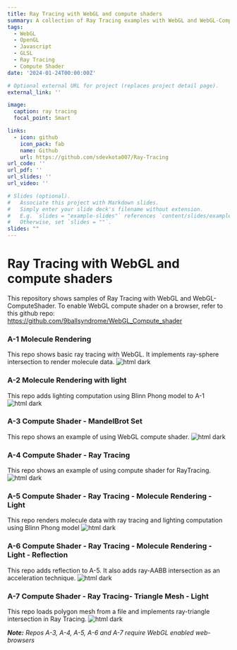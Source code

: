 ```yaml
---
title: Ray Tracing with WebGL and compute shaders
summary: A collection of Ray Tracing examples with WebGL and WebGL-ComputeShader.
tags:
  - WebGL
  - OpenGL
  - Javascript
  - GLSL
  - Ray Tracing
  - Compute Shader
date: '2024-01-24T00:00:00Z'

# Optional external URL for project (replaces project detail page).
external_link: ''

image:
  caption: ray tracing
  focal_point: Smart

links:
  - icon: github
    icon_pack: fab
    name: Github
    url: https://github.com/sdevkota007/Ray-Tracing
url_code: ''
url_pdf: ''
url_slides: ''
url_video: ''

# Slides (optional).
#   Associate this project with Markdown slides.
#   Simply enter your slide deck's filename without extension.
#   E.g. `slides = "example-slides"` references `content/slides/example-slides.md`.
#   Otherwise, set `slides = ""`.
slides: ""
---
```


# Ray Tracing with WebGL and compute shaders

This repository shows samples of Ray Tracing with WebGL and WebGL-ComputeShader. To enable
WebGL compute shader on a browser, refer to this github repo: 
https://github.com/9ballsyndrome/WebGL_Compute_shader

### A-1 Molecule Rendering
This repo shows basic ray tracing with WebGL. It implements ray-sphere intersection to render molecule data.
![html dark](https://raw.githubusercontent.com/sdevkota007/Ray-Tracing/master/screenshots/A-1.png)


### A-2 Molecule Rendering with light
This repo adds lighting computation using Blinn Phong model to A-1
![html dark](https://raw.githubusercontent.com/sdevkota007/Ray-Tracing/master/screenshots/A-2.png)


### A-3 Compute Shader - MandelBrot Set
This repo shows an example of using WebGL compute shader.
![html dark](https://raw.githubusercontent.com/sdevkota007/Ray-Tracing/master/screenshots/A-3.png)


### A-4 Compute Shader - Ray Tracing
This repo shows an example of using compute shader for RayTracing.
![html dark](https://raw.githubusercontent.com/sdevkota007/Ray-Tracing/master/screenshots/A-4.png)


### A-5 Compute Shader - Ray Tracing - Molecule Rendering - Light
This repo renders molecule data with ray tracing and lighting computation using Blinn Phong model
![html dark](https://raw.githubusercontent.com/sdevkota007/Ray-Tracing/master/screenshots/A-5.png)


### A-6 Compute Shader - Ray Tracing - Molecule Rendering - Light - Reflection
This repo adds reflection to A-5. It also adds ray-AABB intersection as an acceleration technique.
![html dark](https://raw.githubusercontent.com/sdevkota007/Ray-Tracing/master/screenshots/A-6.png)


### A-7 Compute Shader - Ray Tracing- Triangle Mesh - Light
This repo loads polygon mesh from a file and implements ray-triangle intersection in Ray Tracing. 
![html dark](https://raw.githubusercontent.com/sdevkota007/Ray-Tracing/master/screenshots/A-7.png)


*__Note:__ Repos A-3, A-4, A-5, A-6 and A-7 require WebGL enabled web-browsers*
